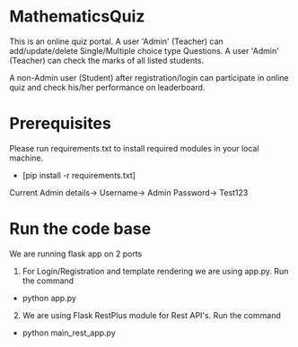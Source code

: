 # MathematicsQuiz
This is an online quiz portal.
A user 'Admin' (Teacher) can add/update/delete Single/Multiple choice type Questions. 
A user 'Admin' (Teacher) can check the marks of all listed students.

A non-Admin user (Student) after registration/login can participate in online quiz and check his/her performance on leaderboard.


# Prerequisites

Please run requirements.txt  to install required modules in your local machine.
* [pip install -r requirements.txt]


Current Admin details->
	Username-> Admin
	Password-> Test123

# Run the code base

We are running flask app on 2 ports 
1. For Login/Registration and template rendering we are using app.py. Run the command
* python app.py

2. We are using Flask RestPlus module for Rest API's. Run the command
* python main_rest_app.py

